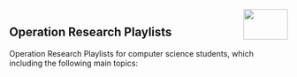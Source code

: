 <img align="right" width="80" height="55" src="https://github.com/cs-MohamedAyman/YouTube-Playlists/blob/master/organizations-logos/youtube.jpg">

## Operation Research Playlists
Operation Research Playlists for computer science students, which including the following main topics:
